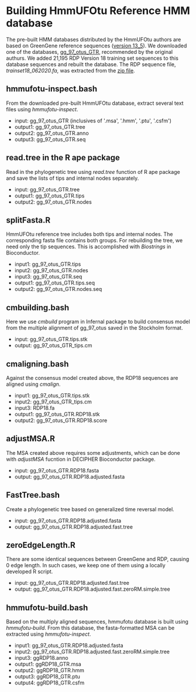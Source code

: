 # Building HmmUFOtu Reference HMM database
The pre-built HMM databases distributed by the HmmUFOtu authors are based on GreenGene reference sequences ([version 13_5](https://greengenes.secondgenome.com/?prefix=downloads/greengenes_database/gg_13_5/)). 
We downloaded one of the databases, [gg_97_otus_GTR](https://upenn.box.com/shared/static/o146rpg53ebmn3pxikf7zm1uwatez6sl.zip), recommended by the original authurs. We added 21,195 RDP Version 18 training set sequences to this database sequences and rebuilt the database. The RDP sequence file, *trainset18_062020.fa*, was extracted from the [zip file](https://sourceforge.net/projects/rdp-classifier/files/RDP_Classifier_TrainingData/RDPClassifier_16S_trainsetNo18_rawtrainingdata.zip/download).

## hmmufotu-inspect.bash
From the downloaded pre-built HmmUFOtu database, extract several text files using *hmmufotu-inspect*.
- input: gg_97_otus_GTR (inclusives of '.msa', '.hmm', '.ptu', '.csfm')
- output1: gg_97_otus_GTR.tree
- output2: gg_97_otus_GTR.anno
- output3: gg_97_otus_GTR.seq

## read.tree in the R ape package
Read in the phylogenetic tree using *read.tree* function of R ape package and save the lists of tips and internal nodes separately.
- input: gg_97_otus_GTR.tree
- output1: gg_97_otus_GTR.tips
- output2: gg_97_otus_GTR.nodes

## splitFasta.R
HmmUFOtu reference tree includes both tips and internal nodes. The corresponding fasta file contains both groups. For rebuilding the tree, we need only the tip sequences. This is accomplished with *Biostrings* in Bioconductor.
- input1: gg_97_otus_GTR.tips
- input2: gg_97_otus_GTR.nodes
- input3: gg_97_otus_GTR.seq
- output1: gg_97_otus_GTR.tips.seq
- output2: gg_97_otus_GTR.nodes.seq

## cmbuilding.bash
Here we use *cmbuild* program in Infernal package to build consensus model from the multiple alignment of gg_97_otus saved in the Stockholm format.
- input: gg_97_otus_GTR.tips.stk
- output: gg_97_otus_GTR_tips.cm

## cmaligning.bash
Against the consensus model created above, the RDP18 sequences are aligned using *cmalign*.
- input1: gg_97_otus_GTR.tips.stk
- input2: gg_97_otus_GTR_tips.cm
- input3: RDP18.fa
- output1: gg_97_otus_GTR.RDP18.stk
- output2: gg_97_otus_GTR.RDP18.score

## adjustMSA.R
The MSA created above requires some adjustments, which can be done with *adjustMSA* fucntion in DECIPHER Bioconductor package.
- input: gg_97_otus_GTR.RDP18.fasta
- output: gg_97_otus_GTR.RDP18.adjusted.fasta

## FastTree.bash
Create a phylogenetic tree based on generalized time reversal model.
- input: gg_97_otus_GTR.RDP18.adjusted.fasta
- output: gg_97_otus_GTR.RDP18.adjusted.fast.tree

## zeroEdgeLength.R
There are some identical sequences between GreenGene and RDP, causing 0 edge length. In such cases, we keep one of them using a locally developed R script.
- input: gg_97_otus_GTR.RDP18.adjusted.fast.tree
- output: gg_97_otus_GTR.RDP18.adjusted.fast.zeroRM.simple.tree
## hmmufotu-build.bash
Based on the multiply aligned sequences, hmmufotu database is built using *hmmufotu-build*. From this database, the fasta-formatted MSA can be extracted using *hmmufotu-inspect*.
- input1: gg_97_otus_GTR.RDP18.adjusted.fasta
- input2: gg_97_otus_GTR.RDP18.adjusted.fast.zeroRM.simple.tree
- input3: ggRDP18.anno
- output1: ggRDP18_GTR.msa
- output2: ggRDP18_GTR.hmm
- output3: ggRDP18_GTR.ptu
- output4: ggRDP18_GTR.csfm
